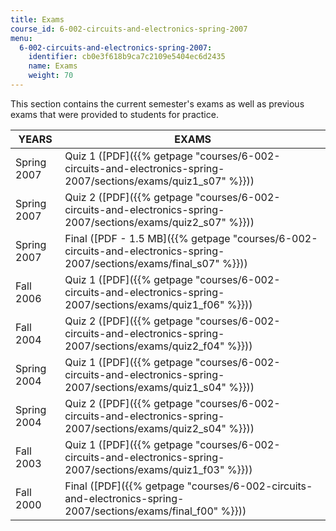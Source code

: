 ```yaml
---
title: Exams
course_id: 6-002-circuits-and-electronics-spring-2007
menu:
  6-002-circuits-and-electronics-spring-2007:
    identifier: cb0e3f618b9ca7c2109e5404ec6d2435
    name: Exams
    weight: 70
---
```

This section contains the current semester's exams as well as previous exams that were provided to students for practice.

| YEARS | EXAMS |
| --- | --- |
| Spring 2007 | Quiz 1 ([PDF]({{% getpage "courses/6-002-circuits-and-electronics-spring-2007/sections/exams/quiz1_s07" %}})) |
| Spring 2007 | Quiz 2 ([PDF]({{% getpage "courses/6-002-circuits-and-electronics-spring-2007/sections/exams/quiz2_s07" %}})) |
| Spring 2007 | Final ([PDF - 1.5 MB]({{% getpage "courses/6-002-circuits-and-electronics-spring-2007/sections/exams/final_s07" %}})) |
| Fall 2006 | Quiz 1 ([PDF]({{% getpage "courses/6-002-circuits-and-electronics-spring-2007/sections/exams/quiz1_f06" %}})) |
| Fall 2004 | Quiz 2 ([PDF]({{% getpage "courses/6-002-circuits-and-electronics-spring-2007/sections/exams/quiz2_f04" %}})) |
| Spring 2004 | Quiz 1 ([PDF]({{% getpage "courses/6-002-circuits-and-electronics-spring-2007/sections/exams/quiz1_s04" %}})) |
| Spring 2004 | Quiz 2 ([PDF]({{% getpage "courses/6-002-circuits-and-electronics-spring-2007/sections/exams/quiz2_s04" %}})) |
| Fall 2003 | Quiz 1 ([PDF]({{% getpage "courses/6-002-circuits-and-electronics-spring-2007/sections/exams/quiz1_f03" %}})) |
| Fall 2000 | Final ([PDF]({{% getpage "courses/6-002-circuits-and-electronics-spring-2007/sections/exams/final_f00" %}}))